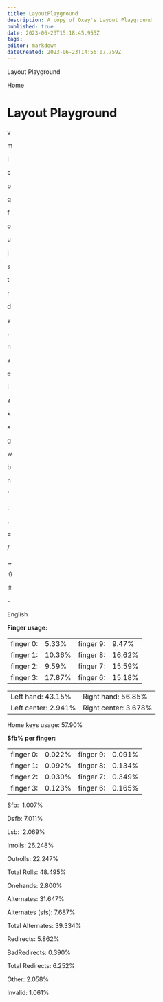 ```yaml
---
title: LayoutPlayground
description: A copy of Oxey's Layout Playground
published: true
date: 2023-06-23T15:18:45.955Z
tags: 
editor: markdown
dateCreated: 2023-06-23T14:56:07.759Z
---
```


 Layout Playground      

Home


[](../index.html)

# Layout Playground

v

m

l

c

p

q

f

o

u

j

s

t

r

d

y

.

n

a

e

i

z

k

x

g

w

b

h

'

;

,

\=

/

␣

⇧

⇯

\-

English

**Finger usage:**

|     |     |     |     |
| --- | --- | --- | --- |
| finger 0: | 5.33% | finger 9: | 9.47% |
| finger 1: | 10.36% | finger 8: | 16.62% |
| finger 2: | 9.59% | finger 7: | 15.59% |
| finger 3: | 17.87% | finger 6: | 15.18% |

|     |     |
| --- | --- |
| Left hand: 43.15% | Right hand: 56.85% |
| Left center: 2.941% | Right center: 3.678% |

Home keys usage: 57.90%

**Sfb% per finger:**

|     |     |     |     |
| --- | --- | --- | --- |
| finger 0: | 0.022% | finger 9: | 0.091% |
| finger 1: | 0.092% | finger 8: | 0.134% |
| finger 2: | 0.030% | finger 7: | 0.349% |
| finger 3: | 0.123% | finger 6: | 0.165% |

Sfb:  1.007%

Dsfb: 7.011%

Lsb:  2.069%

Inrolls: 26.248%

Outrolls: 22.247%

Total Rolls: 48.495%

Onehands: 2.800%

Alternates: 31.647%

Alternates (sfs): 7.687%

Total Alternates: 39.334%

Redirects: 5.862%

BadRedirects: 0.390%

Total Redirects: 6.252%

Other: 2.058%

Invalid: 1.061%